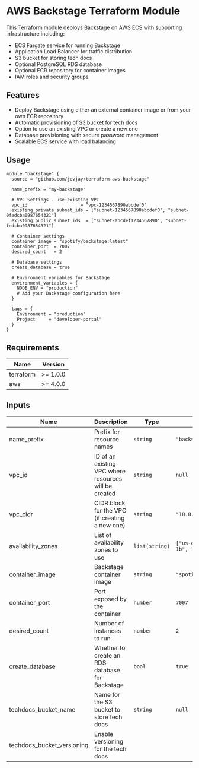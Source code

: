 # AWS Backstage Terraform Module

This Terraform module deploys Backstage on AWS ECS with supporting infrastructure including:

- ECS Fargate service for running Backstage
- Application Load Balancer for traffic distribution
- S3 bucket for storing tech docs
- Optional PostgreSQL RDS database
- Optional ECR repository for container images
- IAM roles and security groups

## Features

- Deploy Backstage using either an external container image or from your own ECR repository
- Automatic provisioning of S3 bucket for tech docs
- Option to use an existing VPC or create a new one
- Database provisioning with secure password management
- Scalable ECS service with load balancing

## Usage

```hcl
module "backstage" {
  source = "github.com/jevjay/terraform-aws-backstage"

  name_prefix = "my-backstage"
  
  # VPC Settings - use existing VPC
  vpc_id                    = "vpc-1234567890abcdef0"
  existing_private_subnet_ids = ["subnet-1234567890abcdef0", "subnet-0fedcba0987654321"]
  existing_public_subnet_ids  = ["subnet-abcdef1234567890", "subnet-fedcba0987654321"]
  
  # Container settings
  container_image = "spotify/backstage:latest"
  container_port  = 7007
  desired_count   = 2
  
  # Database settings
  create_database = true
  
  # Environment variables for Backstage
  environment_variables = {
    NODE_ENV = "production"
    # Add your Backstage configuration here
  }
  
  tags = {
    Environment = "production"
    Project     = "developer-portal"
  }
}
```

## Requirements

| Name | Version |
|------|---------|
| terraform | >= 1.0.0 |
| aws | >= 4.0.0 |

## Inputs

| Name | Description | Type | Default | Required |
|------|-------------|------|---------|:--------:|
| name_prefix | Prefix for resource names | `string` | `"backstage"` | no |
| vpc_id | ID of an existing VPC where resources will be created | `string` | `null` | no |
| vpc_cidr | CIDR block for the VPC (if creating a new one) | `string` | `"10.0.0.0/16"` | no |
| availability_zones | List of availability zones to use | `list(string)` | `["us-east-1a", "us-east-1b", "us-east-1c"]` | no |
| container_image | Backstage container image | `string` | `"spotify/backstage:latest"` | no |
| container_port | Port exposed by the container | `number` | `7007` | no |
| desired_count | Number of instances to run | `number` | `2` | no |
| create_database | Whether to create an RDS database for Backstage | `bool` | `true` | no |
| techdocs_bucket_name | Name for the S3 bucket to store tech docs | `string` | `null` | no |
| techdocs_bucket_versioning | Enable versioning for the tech docs
